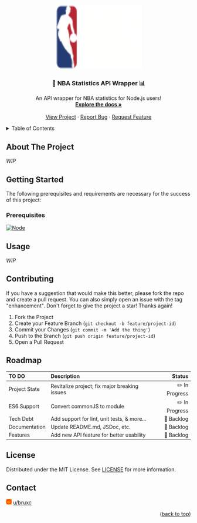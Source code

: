 <!-- PROJECT LOGO -->
<br />
<div align="center">
  <a href="https://github.com/redditsuns/nba-stats/">
    <img src="docs/images/nba.svg" alt="Logo" width="235" height="177">
  </a>
  <h3 align="center">🏀 NBA Statistics API Wrapper 📊</h3>
  <p align="center">
    An API wrapper for NBA statistics for Node.js users!
    <br />
    <a href="https://github.com/redditsuns/nba-stats"><strong>Explore the docs »</strong></a>
    <br />
    <br />
    <a href="https://agile.sunsreddit.net/projects/suns-sidebar-project/">View Project</a>
    ·
    <a href="https://github.com/redditsuns/nba-stats/issues">Report Bug</a>
    ·
    <a href="https://github.com/redditsuns/nba-stats/issues">Request Feature</a>
  </p>
</div>

<!-- TABLE OF CONTENTS -->
<a name="readme-top"></a>
<details>
  <summary>Table of Contents</summary>
  <ol>
    <li>
      <a href="#about-the-project">About The Project</a>
    </li>
    <li>
      <a href="#getting-started">Getting Started</a>
      <ul>
        <li><a href="#prerequisites">Prerequisites</a></li>
      </ul>
    </li>
    <li><a href="#usage">Usage</a></li>
    <li><a href="#contributing">Contributing</a></li>
    <li><a href="#roadmap">Roadmap</a></li>
        <li><a href="#license">License</a></li>
    <li><a href="#contact">Contact</a></li>
  </ol>
</details>


## About The Project
*WIP*


## Getting Started
  The following prerequisites and requirements are necessary for the success of this project:


### Prerequisites
[![Node][node-shield]][node-url]


## Usage
*WIP*

## Contributing
  If you have a suggestion that would make this better, please fork the repo and create a pull request. You can also simply open an issue with the tag "enhancement".
  Don't forget to give the project a star! Thanks again!

  1. Fork the Project
  2. Create your Feature Branch (`git checkout -b feature/project-id`)
  3. Commit your Changes (`git commit -m 'Add the thing'`)
  4. Push to the Branch (`git push origin feature/project-id`)
  5. Open a Pull Request


## Roadmap
  | TO DO         | Description                                   | Status
  | :-            | :-                                            | -:
  | Project State | Revitalize project; fix major breaking issues | ✏️ In Progress
  | ES6 Support   | Convert commonJS to module                    | ✏️ In Progress
  | Tech Debt     | Add support for lint, unit tests, & more...   | 📑 Backlog
  | Documentation | Update README.md, JSDoc, etc.                 | 📑 Backlog
  | Features      | Add new API feature for better usability      | 📑 Backlog


## License
  Distributed under the MIT License. See [LICENSE][license-url] for more information.

<!-- CONTACT -->
## Contact
<html>
  <body>
    <p><img src="./docs/images/reddit.svg" style="width:3%; filter: invert(32%) sepia(91%) saturate(2585%) hue-rotate(0deg) brightness(100%) contrast(110%);">
    <a href="https://reddit.com/u/bruxc/">u/bruxc</a>
    </p>
  </body>
</html>

<p align="right">(<a href="#readme-top">back to top</a>)</p>


<!-- MARKDOWN LINKS -->
  <!-- Shields -->
  [node-shield]:   https://img.shields.io/badge/Node.js-%5E21.4.0-green?style=appveyor&logo=nodedotjs
  [node-url]:      https://nodejs.org/en/docs/

  <!-- License -->
  [license-url]: LICENSE

